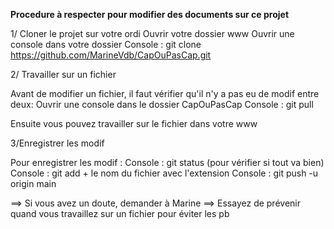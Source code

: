 **Procedure à respecter pour modifier des documents sur ce projet**

1/ Cloner le projet sur votre ordi
Ouvrir votre dossier www
Ouvrir une console dans votre dossier 
Console : git clone https://github.com/MarineVdb/CapOuPasCap.git

2/ Travailler sur un fichier

Avant de modifier un fichier, il faut vérifier qu'il n'y a pas eu de modif entre deux:
Ouvrir une console dans le dossier CapOuPasCap
Console : git pull 

Ensuite vous pouvez travailler sur le fichier dans votre www

3/Enregistrer les modif

Pour enregistrer les modif : 
Console : git status (pour vérifier si tout va bien)
Console : git add + le nom du fichier avec l'extension 
Console : git push -u origin main



==> Si vous avez un doute, demander à Marine 
==> Essayez de prévenir quand vous travaillez sur un fichier pour éviter les pb
